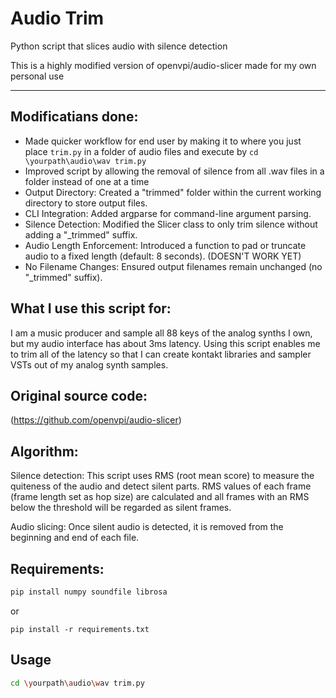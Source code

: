 # Audio Trim

Python script that slices audio with silence detection


This is a highly modified version of openvpi/audio-slicer made for my own personal use

---

## Modificatians done:

- Made quicker workflow for end user by making it to where you just place ```trim.py```  in a folder of audio files and execute by ``` cd \yourpath\audio\wav trim.py ```
- Improved script by allowing the removal of silence from all .wav files in a folder instead of one at a time
-  Output Directory: Created a "trimmed" folder within the current working directory to store output files.
- CLI Integration: Added argparse for command-line argument parsing.
- Silence Detection: Modified the Slicer class to only trim silence without adding a "_trimmed" suffix.
- Audio Length Enforcement: Introduced a function to pad or truncate audio to a fixed length (default: 8 seconds). (DOESN'T WORK YET)
- No Filename Changes: Ensured output filenames remain unchanged (no "_trimmed" suffix).

## What I use this script for:
I am a music producer and sample all 88 keys of the analog synths I own, but my audio interface has about 3ms latency. Using this script enables me to trim all of the latency so that I can create kontakt libraries and sampler VSTs out of my analog synth samples.

## Original source code:
(https://github.com/openvpi/audio-slicer)

## Algorithm:
Silence detection:
This script uses RMS (root mean score) to measure the quiteness of the audio and detect silent parts. RMS values of each frame (frame length set as hop size) are calculated and all frames with an RMS below the threshold will be regarded as silent frames.

Audio slicing: 
Once silent audio is detected, it is removed from the beginning and end of each file.

## Requirements:

```bash
pip install numpy soundfile librosa
```

or

```shell
pip install -r requirements.txt
```
## Usage

```bash
cd \yourpath\audio\wav trim.py
```
